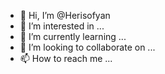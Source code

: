 - 👋 Hi, I’m @Herisofyan
- 👀 I’m interested in ...
- 🌱 I’m currently learning ...
- 💞️ I’m looking to collaborate on ...
- 📫 How to reach me ...

<!---
Herisofyan/Herisofyan is a ✨ special ✨ repository because its `README.md` (this file) appears on your GitHub profile.
You can click the Preview link to take a look at your changes.
--->
